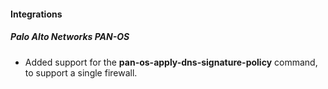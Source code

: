 
#### Integrations

##### Palo Alto Networks PAN-OS

- Added support for the **pan-os-apply-dns-signature-policy** command, to support a single firewall.

